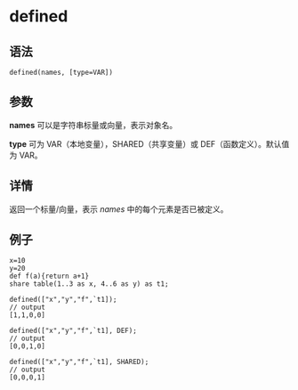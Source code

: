 # defined

## 语法

`defined(names, [type=VAR])`

## 参数

**names** 可以是字符串标量或向量，表示对象名。

**type** 可为 VAR（本地变量），SHARED（共享变量）或 DEF（函数定义）。默认值为 VAR。

## 详情

返回一个标量/向量，表示 *names* 中的每个元素是否已被定义。

## 例子

```
x=10
y=20
def f(a){return a+1}
share table(1..3 as x, 4..6 as y) as t1;

defined(["x","y","f",`t1]);
// output
[1,1,0,0]

defined(["x","y","f",`t1], DEF);
// output
[0,0,1,0]

defined(["x","y","f",`t1], SHARED);
// output
[0,0,0,1]
```


